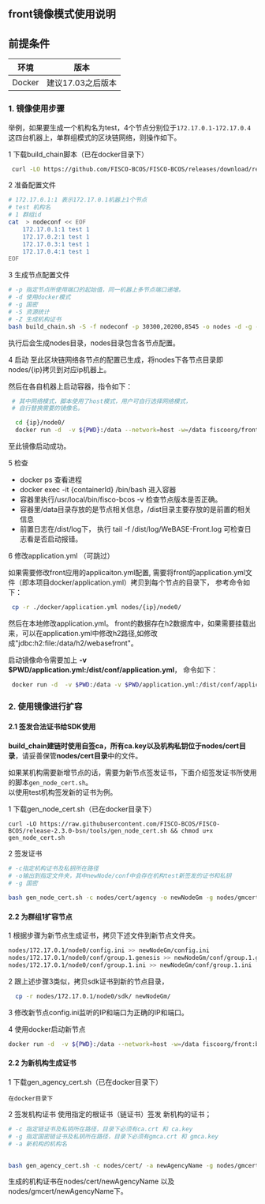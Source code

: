 ## front镜像模式使用说明

## 前提条件

|   环境    | 版本                   |
| :------: | :----------------------: |
| Docker |       建议17.03之后版本    |


### 1. 镜像使用步骤

 举例，如果要生成一个机构名为test，4个节点分别位于`172.17.0.1-172.17.0.4`这四台机器上，单群组模式的区块链网络，则操作如下。  
 
 1 下载build_chain脚本（已在docker目录下）
 
  ```bash
   curl -LO https://github.com/FISCO-BCOS/FISCO-BCOS/releases/download/release-2.3.0-bsn/build_chain.sh && chmod u+x build_chain.sh
   ```
 
 2 准备配置文件

```bash
# 172.17.0.1:1 表示172.17.0.1机器上1个节点
# test 机构名
# 1 群组id
cat  > nodeconf << EOF
    172.17.0.1:1 test 1
    172.17.0.2:1 test 1
    172.17.0.3:1 test 1
    172.17.0.4:1 test 1
EOF
```

 3 生成节点配置文件

```bash
# -p 指定节点所使用端口的起始值，同一机器上多节点端口递增。
# -d 使用docker模式
# -g 国密
# -S 资源统计
# -Z 生成机构证书
bash build_chain.sh -S -f nodeconf -p 30300,20200,8545 -o nodes -d -g -Z
```
 执行后会生成nodes目录，nodes目录包含各节点配置。

 4 启动 
 至此区块链网络各节点的配置已生成，将nodes下各节点目录即nodes/{ip}拷贝到对应ip机器上。
 
 然后在各自机器上启动容器，指令如下：

```bash
 # 其中网络模式，脚本使用了host模式，用户可自行选择网络模式，
 # 自行替换需要的镜像名。  

  cd {ip}/node0/
  docker run -d  -v ${PWD}:/data --network=host -w=/data fiscoorg/front:bsn-0.2.0-gm
```
 至此镜像启动成功。
 
 5 检查 
  
 - docker ps 查看进程   
 - docker exec -it {containerId} /bin/bash   进入容器
 - 容器里执行/usr/local/bin/fisco-bcos -v 检查节点版本是否正确。
 - 容器里/data目录存放的是节点相关信息，/dist目录主要存放的是前置的相关信息 
 - 前置日志在/dist/log下，
   执行 tail -f /dist/log/WeBASE-Front.log 可检查日志看是否启动报错。  
 
 6 修改application.yml （可跳过）
 
  如果需要修改front应用的applicaiton.yml配置,
  需要将front的application.yml文件（即本项目docker/application.yml）拷贝到每个节点的目录下，
  参考命令如下：
   ```bash
    cp -r ./docker/application.yml nodes/{ip}/node0/
   ```
  然后在本地修改application.yml。
  front的数据存在h2数据库中，如果需要挂载出来，可以在application.yml中修改h2路径,如修改成"jdbc:h2:file:/data/h2/webasefront"。  

  启动镜像命令需要加上 **-v $PWD/application.yml:/dist/conf/application.yml**， 命令如下：
  ```bash
   docker run -d  -v $PWD:/data -v $PWD/application.yml:/dist/conf/application.yml --network=host -w=/data fiscoorg/front:bsn-0.2.0-gm
  ```
  
  
  
### 2. 使用镜像进行扩容

#### 2.1 签发合法证书给SDK使用
**build_chain建链时使用自签ca，所有ca.key以及机构私钥位于nodes/cert目录**，请妥善保管**nodes/cert目录**中的文件。

 如果某机构需要新增节点的话，需要为新节点签发证书，下面介绍签发证书所使用的脚本`gen_node_cert.sh`。  
以使用test机构签发新的证书为例。

1 下载gen_node_cert.sh（已在docker目录下）

```
curl -LO https://raw.githubusercontent.com/FISCO-BCOS/FISCO-BCOS/release-2.3.0-bsn/tools/gen_node_cert.sh && chmod u+x gen_node_cert.sh
```

2 签发证书

```bash
# -c指定机构证书及私钥所在路径
# -o输出到指定文件夹，其中newNode/conf中会存在机构test新签发的证书和私钥
# -g 国密
 
bash gen_node_cert.sh -c nodes/cert/agency -o newNodeGm -g nodes/gmcert/agency/
```

#### 2.2 为群组1扩容节点

 1 根据步骤为新节点生成证书，拷贝下述文件到新节点文件夹。

```bash
nodes/172.17.0.1/node0/config.ini >> newNodeGm/config.ini
nodes/172.17.0.1/node0/conf/group.1.genesis >> newNodeGm/conf/group.1.genesis
nodes/172.17.0.1/node0/conf/group.1.ini >> newNodeGm/conf/group.1.ini
```

 2 跟上述步骤3类似，拷贝sdk证书到新的节点目录，
```bash
  cp -r nodes/172.17.0.1/node0/sdk/ newNodeGm/ 
```
 3 修改新节点config.ini监听的IP和端口为正确的IP和端口。  
 
 4 使用docker启动新节点
```bash
docker run -d  -v ${PWD}:/data --network=host -w=/data fiscoorg/front:bsn-0.2.0-gm
```
 

#### 2.2 为新机构生成证书

1 下载gen_agency_cert.sh（已在docker目录下）

```
在docker目录下
```

2 签发机构证书
  使用指定的根证书（链证书）签发 新机构的证书；

```bash
# -c 指定链证书及私钥所在路径，目录下必须有ca.crt 和 ca.key
# -g 指定国密链证书及私钥所在路径，目录下必须有gmca.crt 和 gmca.key
# -a 新机构的机构名

 
bash gen_agency_cert.sh -c nodes/cert/ -a newAgencyName -g nodes/gmcert/
```
生成的机构证书在nodes/cert/newAgencyName 以及 nodes/gmcert/newAgencyName下。


